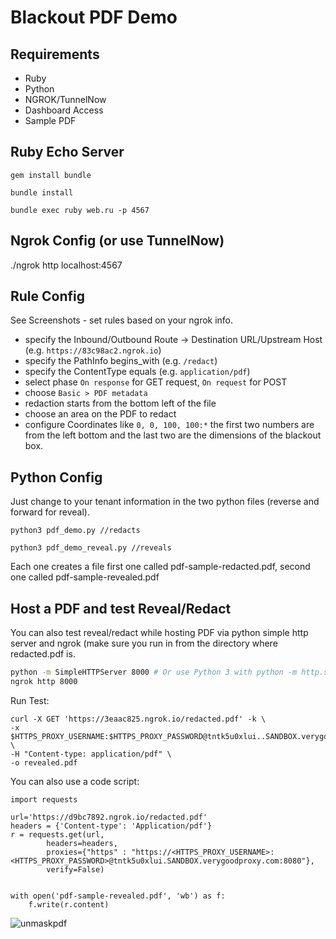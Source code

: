 # Blackout PDF Demo

## Requirements
* Ruby
* Python
* NGROK/TunnelNow
* Dashboard Access
* Sample PDF


## Ruby Echo Server
```
gem install bundle
```
```
bundle install
```

```
bundle exec ruby web.ru -p 4567
```

## Ngrok Config (or use TunnelNow)

./ngrok http localhost:4567

## Rule Config

See Screenshots - set rules based on your ngrok info.

- specify the Inbound/Outbound Route -> Destination URL/Upstream Host (e.g. `https://83c98ac2.ngrok.io`)
- specify the PathInfo begins_with (e.g. `/redact`)
- specify the ContentType equals (e.g. `application/pdf`)
- select phase `On response` for GET request, `On request` for POST
- choose `Basic > PDF metadata`
- redaction starts from the bottom left of the file
- choose an area on the PDF to redact
- configure Coordinates like `0, 0, 100, 100:*` the first two numbers are from the left bottom and the last two are the dimensions of the blackout box.

## Python Config 
Just change to your tenant information in the two python files (reverse and forward for reveal).

```
python3 pdf_demo.py //redacts
```

```
python3 pdf_demo_reveal.py //reveals
```

Each one creates a file first one called pdf-sample-redacted.pdf, second one called pdf-sample-revealed.pdf


## Host a PDF and test Reveal/Redact

You can also test reveal/redact while hosting PDF via python simple http server and ngrok (make sure you run in from the directory where redacted.pdf is. 

```bash
python -m SimpleHTTPServer 8000 # Or use Python 3 with python -m http.server 8000
ngrok http 8000
```
Run Test:
```
curl -X GET 'https://3eaac825.ngrok.io/redacted.pdf' -k \
-x $HTTPS_PROXY_USERNAME:$HTTPS_PROXY_PASSWORD@tntk5u0xlui..SANDBOX.verygoodproxy.com:8080 \
-H "Content-type: application/pdf" \
-o revealed.pdf
```
You can also use a code script:
```
import requests

url='https://d9bc7892.ngrok.io/redacted.pdf'
headers = {'Content-type': 'Application/pdf'}
r = requests.get(url,
        headers=headers,
        proxies={"https" : "https://<HTTPS_PROXY_USERNAME>:<HTTPS_PROXY_PASSWORD>@tntk5u0xlui.SANDBOX.verygoodproxy.com:8080"},
        verify=False)


with open('pdf-sample-revealed.pdf', 'wb') as f:
    f.write(r.content)
```

 ![unmaskpdf](unmask-pdf.gif "unmask pdf")



